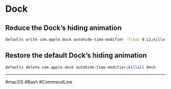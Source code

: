 # Dock

## Reduce the Dock’s hiding animation

```bash
defaults write com.apple.dock autohide-time-modifier -float 0.12;killall Dock
```

## Restore the default Dock’s hiding animation

```bash
defaults delete com.apple.dock autohide-time-modifier;killall Dock
```

---

#macOS #Bash #CommandLine